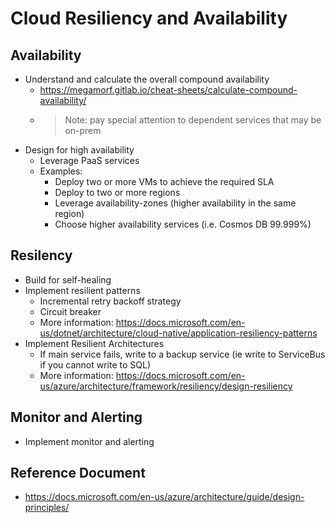 # Cloud Resiliency and Availability

## Availability

- Understand and calculate the overall compound availability
  - https://megamorf.gitlab.io/cheat-sheets/calculate-compound-availability/
  - > Note: pay special attention to dependent services that may be on-prem
- Design for high availability
  - Leverage PaaS services
  - Examples:
    - Deploy two or more VMs to achieve the required SLA
    - Deploy to two or more regions
    - Leverage availability-zones (higher availability in the same region)
    - Choose higher availability services (i.e. Cosmos DB 99.999%)

## Resilency

- Build for self-healing
- Implement resilient patterns
  - Incremental retry backoff strategy
  - Circuit breaker
  - More information: https://docs.microsoft.com/en-us/dotnet/architecture/cloud-native/application-resiliency-patterns
- Implement Resilient Architectures
  - If main service fails, write to a backup service (ie write to ServiceBus if you cannot write to SQL)
  - More information: https://docs.microsoft.com/en-us/azure/architecture/framework/resiliency/design-resiliency
  

## Monitor and Alerting

- Implement monitor and alerting

## Reference Document

- https://docs.microsoft.com/en-us/azure/architecture/guide/design-principles/
